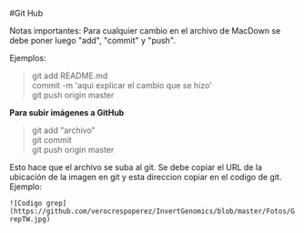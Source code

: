 #Git Hub

Notas importantes:
Para cualquier cambio en el archivo de MacDown se debe poner luego "add", "commit" y "push".

Ejemplos:
> git add README.md  
> commit -m 'aqui explicar el cambio que se hizo'  
> git push origin master 

__Para subir imágenes a GitHub__

>git add "archivo"  
>git commit  
>git push origin master

Esto hace que el archivo se suba al git. Se debe copiar el URL de la ubicación de la imagen en git y esta direccion copiar en el codigo de git. Ejemplo:

`![Codigo grep](https://github.com/verocrespoperez/InvertGenomics/blob/master/Fotos/GrepTW.jpg)`


